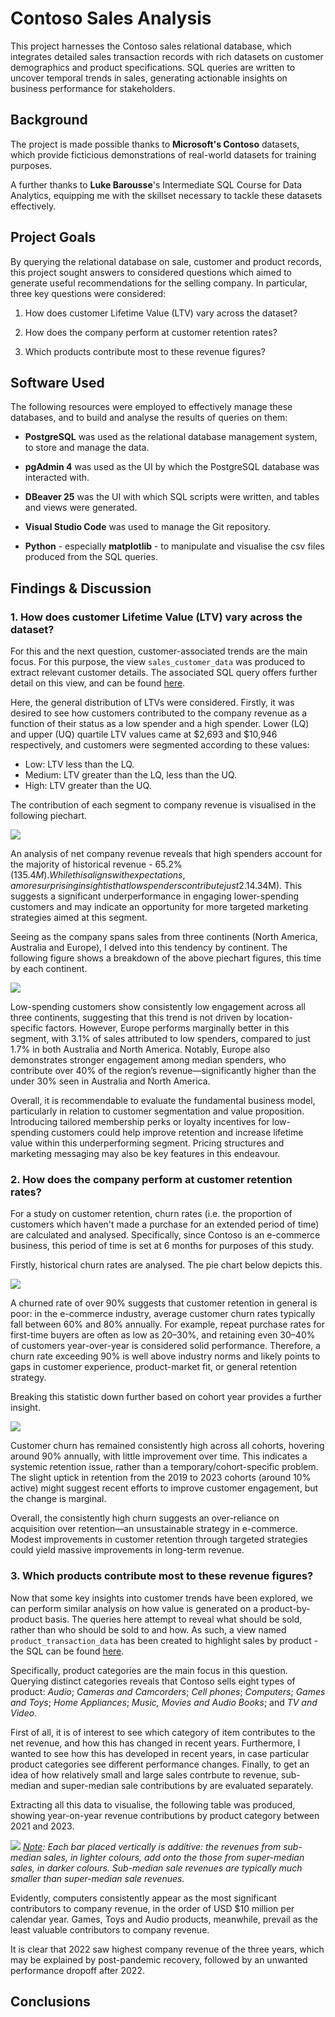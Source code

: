 # Contoso Sales Analysis

This project harnesses the Contoso sales relational database, which integrates detailed sales transaction records with rich datasets on customer demographics and product specifications. SQL queries are written to uncover temporal trends in sales, generating actionable insights on business performance for stakeholders. 

## Background

The project is made possible thanks to **Microsoft's Contoso** datasets, which provide ficticious demonstrations of real-world datasets for training purposes. 

A further thanks to **Luke Barousse**'s Intermediate SQL Course for Data Analytics, equipping me with the skillset necessary to tackle these datasets effectively. 

## Project Goals

By querying the relational database on sale, customer and product records, this project sought answers to considered questions which aimed to generate useful recommendations for the selling company. In particular, three key questions were considered: 

1. How does customer Lifetime Value (LTV) vary across the dataset?

2. How does the company perform at customer retention rates?

3. Which products contribute most to these revenue figures? 

## Software Used

The following resources were employed to effectively manage these databases, and to build and analyse the results of queries on them: 

- **PostgreSQL** was used as the relational database management system, to store and manage the data.

- **pgAdmin 4** was used as the UI by which the PostgreSQL database was interacted with.

- **DBeaver 25** was the UI with which SQL scripts were written, and tables and views were generated.

- **Visual Studio Code** was used to manage the Git repository.

- **Python** - especially **matplotlib** - to manipulate and visualise the csv files produced from the SQL queries.
 
## Findings & Discussion

### 1. How does customer Lifetime Value (LTV) vary across the dataset?

For this and the next question, customer-associated trends are the main focus. For this purpose, the view `sales_customer_data` was produced to extract relevant customer details. The associated SQL query offers further detail on this view, and can be found [here](https://github.com/danielhaslam/Contoso_Sales_Analysis/blob/main/project_views/1_sales_customer_data.sql). 

Here, the general distribution of LTVs were considered. Firstly, it was desired to see how customers contributed to the company revenue as a function of their status as a low spender and a high spender. Lower (LQ) and upper (UQ) quartile LTV values came at $2,693 and $10,946 respectively, and customers were segmented according to these values: 
- Low: LTV less than the LQ. 
- Medium: LTV greater than the LQ, less than the UQ. 
- High: LTV greater than the UQ.

The contribution of each segment to company revenue is visualised in the following piechart.

![](result_plots/1_ltv_piechart.png)

An analysis of net company revenue reveals that high spenders account for the majority of historical revenue - 65.2% ($135.4M). While this aligns with expectations, a more surprising insight is that low spenders contribute just 2.1% ($4.34M). This suggests a significant underperformance in engaging lower-spending customers and may indicate an opportunity for more targeted marketing strategies aimed at this segment.

Seeing as the company spans sales from three continents (North America, Australia and Europe), I delved into this tendency by continent. The following figure shows a breakdown of the above piechart figures, this time by each continent.

![](result_plots/1_ltv_continent_barplot.png)

Low-spending customers show consistently low engagement across all three continents, suggesting that this trend is not driven by location-specific factors. However, Europe performs marginally better in this segment, with 3.1% of sales attributed to low spenders, compared to just 1.7% in both Australia and North America. Notably, Europe also demonstrates stronger engagement among median spenders, who contribute over 40% of the region’s revenue—significantly higher than the under 30% seen in Australia and North America.

Overall, it is recommendable to evaluate the fundamental business model, particularly in relation to customer segmentation and value proposition. Introducing tailored membership perks or loyalty incentives for low-spending customers could help improve retention and increase lifetime value within this underperforming segment. Pricing structures and marketing messaging may also be key features in this endeavour.

### 2. How does the company perform at customer retention rates?

For a study on customer retention, churn rates (i.e. the proportion of customers which haven't made a purchase for an extended period of time) are calculated and analysed. Specifically, since Contoso is an e-commerce business, this period of time is set at 6 months for purposes of this study.

Firstly, historical churn rates are analysed. The pie chart below depicts this.

![](result_plots/2_customer_retention_piechart.png)

A churned rate of over 90% suggests that customer retention in general is poor: in the e-commerce industry, average customer churn rates typically fall between 60% and 80% annually. For example, repeat purchase rates for first-time buyers are often as low as 20–30%, and retaining even 30–40% of customers year-over-year is considered solid performance. Therefore, a churn rate exceeding 90% is well above industry norms and likely points to gaps in customer experience, product-market fit, or general retention strategy.

Breaking this statistic down further based on cohort year provides a further insight.

![](result_plots/2_customer_cohort_barplot.png)

Customer churn has remained consistently high across all cohorts, hovering around 90% annually, with little improvement over time. This indicates a systemic retention issue, rather than a temporary/cohort-specific problem. The slight uptick in retention from the 2019 to 2023 cohorts (around 10% active) might suggest recent efforts to improve customer engagement, but the change is marginal.

Overall, the consistently high churn suggests an over-reliance on acquisition over retention—an unsustainable strategy in e-commerce. Modest improvements in customer retention through targeted strategies could yield massive improvements in long-term revenue.

### 3. Which products contribute most to these revenue figures?

Now that some key insights into customer trends have been explored, we can perform similar analysis on how value is generated on a product-by-product basis. The queries here attempt to reveal what should be sold, rather than who should be sold to and how. As such, a view named `product_transaction_data` has been created to highlight sales by product - the SQL can be found [here](https://github.com/danielhaslam/Contoso_Sales_Analysis/blob/main/project_views/2_product_transation_data.sql).

Specifically, product categories are the main focus in this question. Querying distinct categories reveals that Contoso sells eight types of product: *Audio*; *Cameras and Camcorders*; *Cell phones*; *Computers*; *Games and Toys*; *Home Appliances*; *Music, Movies and Audio Books*; and *TV and Video*.

First of all, it is of interest to see which category of item contributes to the net revenue, and how this has changed in recent years. Furthermore, I wanted to see how this has developed in recent years, in case particular product categories see different performance changes. Finally, to get an idea of how relatively small and large sales contrbute to revenue, sub-median and super-median sale contributions by  are evaluated separately.

Extracting all this data to visualise, the following table was produced, showing year-on-year revenue contributions by product category between 2021 and 2023.

![](result_plots/3_category_revenue_barplot.png)
*<ins>Note</ins>: Each bar placed vertically is additive: the revenues from sub-median sales, in lighter colours, add onto the those from super-median sales, in darker colours. Sub-median sale revenues are typically much smaller than super-median sale revenues.*

Evidently, computers consistently appear as the most significant contributors to company revenue, in the order of USD $10 million per calendar year. Games, Toys and Audio products, meanwhile, prevail as the least valuable contributors to company revenue. 

It is clear that 2022 saw highest company revenue of the three years, which may be explained by post-pandemic recovery, followed by an unwanted performance dropoff after 2022.     

## Conclusions

##





